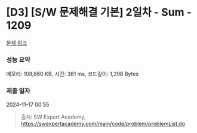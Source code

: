 # [D3] [S/W 문제해결 기본] 2일차 - Sum - 1209 

[문제 링크](https://swexpertacademy.com/main/code/problem/problemDetail.do?contestProbId=AV13_BWKACUCFAYh) 

### 성능 요약

메모리: 108,860 KB, 시간: 361 ms, 코드길이: 1,298 Bytes

### 제출 일자

2024-11-17 00:55



> 출처: SW Expert Academy, https://swexpertacademy.com/main/code/problem/problemList.do